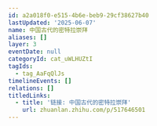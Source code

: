 ```yaml
---
id: a2a018f0-e515-4b6e-beb9-29cf38627b40
lastUpdated: '2025-06-07'
name: 中国古代的密特拉崇拜
aliases: []
layer: 3
eventDate: null
categoryId: cat_uWLHUZtI
tagIds:
  - tag_AaFqQlJs
timelineEvents: []
relations: []
titledLinks:
  - title: '链接: 中国古代的密特拉崇拜'
    url: zhuanlan.zhihu.com/p/517646501
---
```


